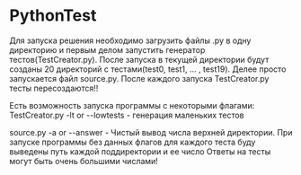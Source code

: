 # PythonTest


Для запуска решения необходимо загрузить файлы .py в одну директорию и первым делом запустить генератор тестов(TestCreator.py). После запуска в текущей директории будут созданы 20 директорий с тестами(test0, test1, ... , test19). Делее просто запускается файл source.py. После каждого запуска TestCreator.py тесты пересоздаются!!

Есть возможность запуска программы с некоторыми флагами: TestCreator.py -lt or --lowtests - генерация маленьких тестов

source.py -a or --answer - Чистый вывод числа верхней директории. При запуске программы без данных флагов для каждого теста буду выведены путь каждой поддиректории и ее число
Ответы на тесты могут быть очень большими числами!
